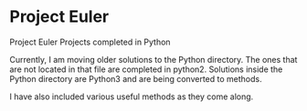 # Project Euler
Project Euler Projects completed in Python

Currently, I am moving older solutions to the Python directory. The ones that are not located in that file
are completed in python2. Solutions inside the Python directory are Python3 and are being converted to methods.

I have also included various useful methods as they come along.
